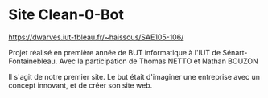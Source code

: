 # Site Clean-0-Bot

https://dwarves.iut-fbleau.fr/~haissous/SAE105-106/

Projet réalisé en première année de BUT informatique à l'IUT de Sénart-Fontainebleau.
Avec la participation de Thomas NETTO et Nathan BOUZON

Il s'agit de notre premier site. Le but était d'imaginer une entreprise avec un concept innovant, et de créer son site web.
